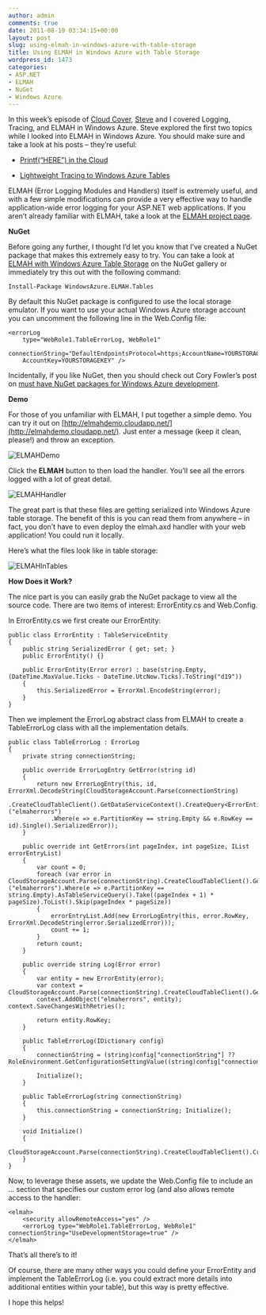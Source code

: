 ```yaml
---
author: admin
comments: true
date: 2011-08-19 03:34:15+00:00
layout: post
slug: using-elmah-in-windows-azure-with-table-storage
title: Using ELMAH in Windows Azure with Table Storage
wordpress_id: 1473
categories:
- ASP.NET
- ELMAH
- NuGet
- Windows Azure
---
```


In this week’s episode of [Cloud Cover](http://channel9.msdn.com/Shows/Cloud+Cover), [Steve](http://blog.smarx.com/) and I covered Logging, Tracing, and ELMAH in Windows Azure. Steve explored the first two topics while I looked into ELMAH in Windows Azure. You should make sure and take a look at his posts – they’re useful:
  
* [Printf(“HERE”) in the Cloud](http://blog.smarx.com/posts/printf-here-in-the-cloud)

* [Lightweight Tracing to Windows Azure Tables](http://blog.smarx.com/posts/lightweight-tracing-to-windows-azure-tables)

ELMAH (Error Logging Modules and Handlers) itself is extremely useful, and with a few simple modifications can provide a very effective way to handle application-wide error logging for your ASP.NET web applications. If you aren’t already familiar with ELMAH, take a look at the [ELMAH project page](http://code.google.com/p/elmah/).

**NuGet**

Before going any further, I thought I’d let you know that I’ve created a NuGet package that makes this extremely easy to try. You can take a look at [ELMAH with Windows Azure Table Storage](http://nuget.org/List/Packages/WindowsAzure.ELMAH.Tables) on the NuGet gallery or immediately try this out with the following command:

	Install-Package WindowsAzure.ELMAH.Tables

By default this NuGet package is configured to use the local storage emulator. If you want to use your actual Windows Azure storage account you can uncomment the following line in the Web.Config file:

	<errorLog 
		type="WebRole1.TableErrorLog, WebRole1" 
		connectionString="DefaultEndpointsProtocol=https;AccountName=YOURSTORAGEACCOUNT;
		AccountKey=YOURSTORAGEKEY" />

Incidentally, if you like NuGet, then you should check out Cory Fowler’s post on [must have NuGet packages for Windows Azure development](http://blog.syntaxc4.net/post/2011/08/01/Must-have-NuGet-Packages-for-Windows-Azure.aspx).

**Demo**

For those of you unfamiliar with ELMAH, I put together a simple demo. You can try it out on [http://elmahdemo.cloudapp.net/](http://elmahdemo.cloudapp.net/). Just enter a message (keep it clean, please!) and throw an exception.

![ELMAHDemo](https://wadewegner.blob.core.windows.net/wordpress/2011/08/ELMAHDemo_thumb.jpg)

Click the **ELMAH** button to then load the handler. You’ll see all the errors logged with a lot of great detail.

![ELMAHHandler](https://wadewegner.blob.core.windows.net/wordpress/2011/08/ELMAHHandler_thumb.jpg)

The great part is that these files are getting serialized into Windows Azure table storage. The benefit of this is you can read them from anywhere – in fact, you don’t have to even deploy the elmah.axd handler with your web application! You could run it locally.

Here’s what the files look like in table storage:

![ELMAHInTables](https://wadewegner.blob.core.windows.net/wordpress/2011/08/ELMAHInTables_thumb.jpg)

**How Does it Work?**

The nice part is you can easily grab the NuGet package to view all the source code. There are two items of interest: ErrorEntity.cs and Web.Config.

In ErrorEntity.cs we first create our ErrorEntity:

	public class ErrorEntity : TableServiceEntity 
	{ 
		public string SerializedError { get; set; }
		public ErrorEntity() {} 
		
		public ErrorEntity(Error error) : base(string.Empty, (DateTime.MaxValue.Ticks - DateTime.UtcNow.Ticks).ToString("d19")) 
		{ 
			this.SerializedError = ErrorXml.EncodeString(error); 
		} 
	}

Then we implement the ErrorLog abstract class from ELMAH to create a TableErrorLog class with all the implementation details.

	public class TableErrorLog : ErrorLog 
	{ 
		private string connectionString;

		public override ErrorLogEntry GetError(string id) 
		{
			return new ErrorLogEntry(this, id, ErrorXml.DecodeString(CloudStorageAccount.Parse(connectionString)
				.CreateCloudTableClient().GetDataServiceContext().CreateQuery<ErrorEntity>("elmaherrors")
				.Where(e => e.PartitionKey == string.Empty && e.RowKey == id).Single().SerializedError)); 
		}

		public override int GetErrors(int pageIndex, int pageSize, IList errorEntryList) 
		{ 
			var count = 0; 
			foreach (var error in CloudStorageAccount.Parse(connectionString).CreateCloudTableClient().GetDataServiceContext().CreateQuery<ErrorEntity>("elmaherrors").Where(e => e.PartitionKey == string.Empty).AsTableServiceQuery().Take((pageIndex + 1) * pageSize).ToList().Skip(pageIndex * pageSize))
			{
				errorEntryList.Add(new ErrorLogEntry(this, error.RowKey, ErrorXml.DecodeString(error.SerializedError))); 
				count += 1; 
			} 
			return count; 
		}
			
		public override string Log(Error error) 
		{ 
			var entity = new ErrorEntity(error); 
			var context = CloudStorageAccount.Parse(connectionString).CreateCloudTableClient().GetDataServiceContext();
			context.AddObject("elmaherrors", entity); context.SaveChangesWithRetries();
			
			return entity.RowKey;
		}
			
		public TableErrorLog(IDictionary config)
		{
			connectionString = (string)config["connectionString"] ?? RoleEnvironment.GetConfigurationSettingValue((string)config["connectionStringName"]); 
			
			Initialize(); 
		}
		
		public TableErrorLog(string connectionString) 
		{ 
			this.connectionString = connectionString; Initialize(); 
		}
		
		void Initialize() 
		{ 
			CloudStorageAccount.Parse(connectionString).CreateCloudTableClient().CreateTableIfNotExist("elmaherrors"); 
		} 
	}

Now, to leverage these assets, we update the Web.Config file to include an <elmah> ... </elmah> section that specifies our custom error log (and also allows remote access to the handler:

	<elmah> 
		<security allowRemoteAccess="yes" /> 
		<errorLog type="WebRole1.TableErrorLog, WebRole1" connectionString="UseDevelopmentStorage=true" />
	</elmah>

That’s all there’s to it!

Of course, there are many other ways you could define your ErrorEntity and implement the TableErrorLog (i.e. you could extract more details into additional entities within your table), but this way is pretty effective.

I hope this helps!